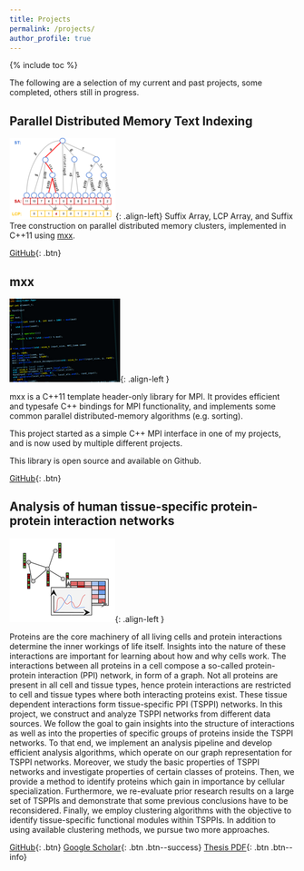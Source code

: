 ```yaml
---
title: Projects
permalink: /projects/
author_profile: true
---
```


{% include toc %}

The following are a selection of my current and past projects,
some completed, others still in progress.


Parallel Distributed Memory Text Indexing
-----------------------------------------

![image-left](/images/SA_ST_small.png){: .align-left}
Suffix Array, LCP Array, and Suffix Tree construction on parallel distributed
memory clusters, implemented in C++11 using [mxx](#mxx).


[<i class='fa fa-github'></i> GitHub](https://github.com/patflick/psac){: .btn}

mxx
---

![image-left](/images/mxx_small.png){: .align-left }

mxx is a C++11 template header-only library for MPI. It provides efficient
and typesafe C++ bindings for MPI functionality, and implements some common
parallel distributed-memory algorithms (e.g. sorting).

This project started as a simple C++ MPI interface in one of my projects,
and is now used by multiple different projects.

This library is open source and available on Github.

[<i class='fa fa-github'></i> GitHub](https://github.com/patflick/mxx){: .btn}


Analysis of human tissue-specific protein-protein interaction networks
----------------------------------------------------------------------

![image-left](/images/tsppi_small.png){: .align-left }

Proteins are the core machinery of all living cells and protein interactions
determine
the inner workings of life itself. Insights into the nature of these
interactions
are important for learning about how and why cells work. The interactions
between
all proteins in a cell compose a so-called protein-protein interaction (PPI)
network, in form of a graph. Not all proteins are present in all cell and tissue
types, hence protein interactions are restricted to cell and tissue types where
both
interacting proteins exist. These tissue dependent interactions form
tissue-specific
PPI (TSPPI) networks.
In this project, we construct and analyze TSPPI networks from different data
sources. We follow the goal to gain insights into the structure of interactions
as
well as into the properties of specific groups of proteins inside the TSPPI
networks.
To that end, we implement an analysis pipeline and develop efficient analysis
algorithms, which operate on our graph representation for TSPPI networks.
Moreover, we study the basic properties of TSPPI networks and investigate
properties
of certain classes of proteins. Then, we provide a method to identify proteins
which gain in importance by cellular specialization. Furthermore, we re-evaluate
prior research results on a large set of TSPPIs and demonstrate that some
previous
conclusions have to be reconsidered. Finally, we employ clustering algorithms
with the objective to identify tissue-specific functional modules within TSPPIs.
In addition to using available clustering methods, we pursue two more approaches.

[<i class='fa fa-github'></i> GitHub](https://github.com/patflick/tsppi){: .btn}
[Google Scholar](https://scholar.google.com/citations?view_op=view_citation&hl=en&citation_for_view=r6B6RVIAAAAJ:qjMakFHDy7sC){: .btn .btn--success}
[Thesis
PDF](https://github.com/patflick/tsppi/blob/master/docs/master_thesis_tsppi.pdf?raw=true){: .btn .btn--info}
